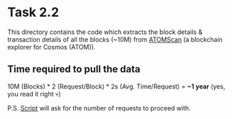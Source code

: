 # Task 2.2

This directory contains the code which extracts the block details & transaction details of all the blocks (~10M) from 
[ATOMScan](https://atomscan.com) (a blockchain explorer for Cosmos (ATOM)).


## Time required to pull the data

10M (Blocks) * 2 (Request/Block) * 2s (Avg. Time/Request) = **~1 year** (yes, you read it right 💀)

P.S. [Script](Code.py) will ask for the number of requests to proceed with.
